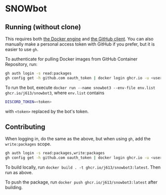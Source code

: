 # SNOWbot

## Running (without clone)

This requires both [the Docker engine](https://www.docker.com/products/docker-desktop/) and [the GitHub client](https://cli.github.com/). 
You can also manually make a personal access token with GitHub if you prefer, but it is easier to use `gh`.

To authenticate for pulling Docker images from GitHub Container Repository, run:

```sh
gh auth login -s read:packages
gh config get -h github.com oauth_token | docker login ghcr.io -u <username> --password-stdin
```

To run the bot, execute `docker run --name snowbot3 --env-file env.list ghcr.io/j613/snowbot3`, where `env.list` contains

```sh
DISCORD_TOKEN=<token>
```

with `<token>` replaced by the bot's token.

## Contributing

When logging in, do the same as the above, but when using `gh`, add the `write:packages` scope.

```sh
gh auth login -s read:packages,write:packages
gh config get -h github.com oauth_token | docker login ghcr.io -u <username> --password-stdin
```

To build locally, run `docker build . -t ghcr.io/j613/snowbot3:latest`. Then run as above.

To push the package, run `docker push ghcr.io/j613/snowbot3:latest` after building.
